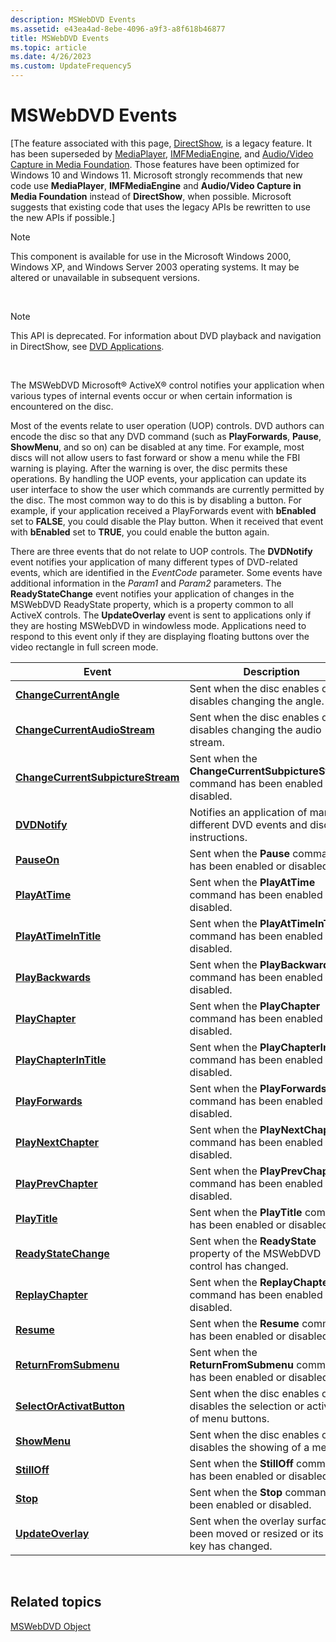 ```yaml
---
description: MSWebDVD Events
ms.assetid: e43ea4ad-8ebe-4096-a9f3-a8f618b46877
title: MSWebDVD Events
ms.topic: article
ms.date: 4/26/2023
ms.custom: UpdateFrequency5
---
```


# MSWebDVD Events

\[The feature associated with this page, [DirectShow](/windows/win32/directshow/directshow), is a legacy feature. It has been superseded by [MediaPlayer](/uwp/api/Windows.Media.Playback.MediaPlayer), [IMFMediaEngine](/windows/win32/api/mfmediaengine/nn-mfmediaengine-imfmediaengine), and [Audio/Video Capture in Media Foundation](windows/win32/medfound/audio-video-capture-in-media-foundation). Those features have been optimized for Windows 10 and Windows 11. Microsoft strongly recommends that new code use **MediaPlayer**, **IMFMediaEngine** and **Audio/Video Capture in Media Foundation** instead of **DirectShow**, when possible. Microsoft suggests that existing code that uses the legacy APIs be rewritten to use the new APIs if possible.\]

> [!Note]  
> This component is available for use in the Microsoft Windows 2000, Windows XP, and Windows Server 2003 operating systems. It may be altered or unavailable in subsequent versions.

 

> [!Note]  
> This API is deprecated. For information about DVD playback and navigation in DirectShow, see [DVD Applications](dvd-applications.md).

 

The MSWebDVD Microsoft® ActiveX® control notifies your application when various types of internal events occur or when certain information is encountered on the disc.

Most of the events relate to user operation (UOP) controls. DVD authors can encode the disc so that any DVD command (such as **PlayForwards**, **Pause**, **ShowMenu**, and so on) can be disabled at any time. For example, most discs will not allow users to fast forward or show a menu while the FBI warning is playing. After the warning is over, the disc permits these operations. By handling the UOP events, your application can update its user interface to show the user which commands are currently permitted by the disc. The most common way to do this is by disabling a button. For example, if your application received a PlayForwards event with **bEnabled** set to **FALSE**, you could disable the Play button. When it received that event with **bEnabled** set to **TRUE**, you could enable the button again.

There are three events that do not relate to UOP controls. The **DVDNotify** event notifies your application of many different types of DVD-related events, which are identified in the *EventCode* parameter. Some events have additional information in the *Param1* and *Param2* parameters. The **ReadyStateChange** event notifies your application of changes in the MSWebDVD ReadyState property, which is a property common to all ActiveX controls. The **UpdateOverlay** event is sent to applications only if they are hosting MSWebDVD in windowless mode. Applications need to respond to this event only if they are displaying floating buttons over the video rectangle in full screen mode.



| Event                                                                  | Description                                                                           |
|------------------------------------------------------------------------|---------------------------------------------------------------------------------------|
| [**ChangeCurrentAngle**](changecurrentangle.md)                       | Sent when the disc enables or disables changing the angle.                            |
| [**ChangeCurrentAudioStream**](changecurrentaudiostream.md)           | Sent when the disc enables or disables changing the audio stream.                     |
| [**ChangeCurrentSubpictureStream**](changecurrentsubpicturestream.md) | Sent when the **ChangeCurrentSubpictureStream** command has been enabled or disabled. |
| [**DVDNotify**](dvdnotify.md)                                         | Notifies an application of many different DVD events and disc instructions.           |
| [**PauseOn**](pauseon.md)                                             | Sent when the **Pause** command has been enabled or disabled.                         |
| [**PlayAtTime**](playattime.md)                                       | Sent when the **PlayAtTime** command has been enabled or disabled.                    |
| [**PlayAtTimeInTitle**](playattimeintitle.md)                         | Sent when the **PlayAtTimeInTitle** command has been enabled or disabled.             |
| [**PlayBackwards**](playbackwards.md)                                 | Sent when the **PlayBackwards** command has been enabled or disabled.                 |
| [**PlayChapter**](playchapter.md)                                     | Sent when the **PlayChapter** command has been enabled or disabled.                   |
| [**PlayChapterInTitle**](playchapterintitle.md)                       | Sent when the **PlayChapterInTitle** command has been enabled or disabled.            |
| [**PlayForwards**](playforwards.md)                                   | Sent when the **PlayForwards** command has been enabled or disabled.                  |
| [**PlayNextChapter**](playnextchapter.md)                             | Sent when the **PlayNextChapter** command has been enabled or disabled.               |
| [**PlayPrevChapter**](playprevchapter.md)                             | Sent when the **PlayPrevChapter** command has been enabled or disabled.               |
| [**PlayTitle**](playtitle.md)                                         | Sent when the **PlayTitle** command has been enabled or disabled.                     |
| [**ReadyStateChange**](readystatechange.md)                           | Sent when the **ReadyState** property of the MSWebDVD control has changed.            |
| [**ReplayChapter**](replaychapter.md)                                 | Sent when the **ReplayChapter** command has been enabled or disabled.                 |
| [**Resume**](resume.md)                                               | Sent when the **Resume** command has been enabled or disabled.                        |
| [**ReturnFromSubmenu**](returnfromsubmenu.md)                         | Sent when the **ReturnFromSubmenu** command has been enabled or disabled.             |
| [**SelectOrActivatButton**](selectoractivatbutton.md)                 | Sent when the disc enables or disables the selection or activation of menu buttons.   |
| [**ShowMenu**](showmenu.md)                                           | Sent when the disc enables or disables the showing of a menu.                         |
| [**StillOff**](stilloff.md)                                           | Sent when the **StillOff** command has been enabled or disabled.                      |
| [**Stop**](stop.md)                                                   | Sent when the **Stop** command has been enabled or disabled.                          |
| [**UpdateOverlay**](updateoverlay.md)                                 | Sent when the overlay surface has been moved or resized or its color key has changed. |



 

## Related topics

<dl> <dt>

[MSWebDVD Object](mswebdvd-object.md)
</dt> </dl>

 

 



